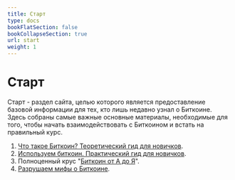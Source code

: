 ```yaml
---
title: Старт
type: docs
bookFlatSection: false
bookCollapseSection: true
url: start
weight: 1
---
```


# Старт

Старт - раздел сайта, целью которого является предоставление базовой информации для тех, кто лишь недавно узнал о Биткоине. Здесь собраны самые важные основные материалы, необходимые для того, чтобы начать взаимодействовать с Биткоином и встать на правильный курс.

1. [Что такое Биткоин? Теоретический гид для новичков](/start/start).
2. [Используем биткоин. Практический гид для новичков](/start/guide).
3. Полноценный крус "[Биткоин от А до Я](/kurs)".
4. [Разрушаем мифы о Биткоине](/razrushaem-mify-o-bitcoin).